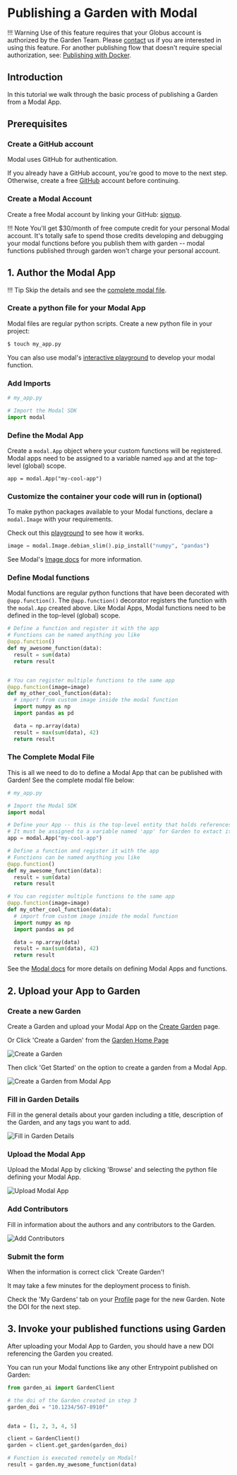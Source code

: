 # Publishing a Garden with Modal

!!! Warning
    Use of this feature requires that your Globus account is authorized by the Garden Team. Please [contact](mailto:thegardens@uchicago.edu) us if you are interested in using this feature.
    For another publishing flow that doesn't require special authorization, see: [Publishing with Docker](tutorial_docker.md).

## Introduction

In this tutorial we walk through the basic process of publishing a Garden from a Modal App.

## Prerequisites

### Create a GitHub account

Modal uses GitHub for authentication.

If you already have a GitHub account, you're good to move to the next step. Otherwise, create a free [GitHub](https://github.com/) account before continuing.

### Create a Modal Account

Create a free Modal account by linking your GitHub: [signup](https://modal.com/signup).

!!! Note
    You'll get $30/month of free compute credit for your personal Modal account. It's totally safe to spend those credits developing and debugging your modal functions before you publish them with garden -- modal functions published through garden won't charge your personal account.

## 1. Author the Modal App

!!! Tip
    Skip the details and see the [complete modal file](#the-complete-modal-file).


### Create a python file for your Modal App

Modal files are regular python scripts. Create a new python file in your project:

```bash
$ touch my_app.py
```

You can also use modal's [interactive playground](https://modal.com/playground/get_started) to develop your modal function.

### Add Imports

```python
# my_app.py

# Import the Modal SDK
import modal
```

### Define the Modal App

Create a `modal.App` object where your custom functions will be registered.
Modal apps need to be assigned to a variable named `app` and at the top-level (global) scope.

```
app = modal.App("my-cool-app")
```

### Customize the container your code will run in (optional)

To make python packages available to your Modal functions, declare a `modal.Image` with your requirements.

Check out this [playground](https://modal.com/playground/custom_container) to see how it works.

```python
image = modal.Image.debian_slim().pip_install("numpy", "pandas")
```

See Modal's [Image docs](https://modal.com/docs/reference/modal.Image) for more information.

### Define Modal functions

Modal functions are regular python functions that have been decorated with `@app.function()`.
The `@app.function()` decorator registers the function with the `modal.App` created above.
Like Modal Apps, Modal functions need to be defined in the top-level (global) scope.

```python
# Define a function and register it with the app
# Functions can be named anything you like
@app.function()
def my_awesome_function(data):
  result = sum(data)
  return result


# You can register multiple functions to the same app
@app.function(image=image)
def my_other_cool_function(data):
  # import from custom image inside the modal function
  import numpy as np
  import pandas as pd

  data = np.array(data)
  result = max(sum(data), 42)
  return result

```

### The Complete Modal File

This is all we need to do to define a Modal App that can be published with Garden! See the complete modal file below:

```python
# my_app.py

# Import the Modal SDK
import modal

# Define your App -- this is the top-level entity that holds references to functions
# It must be assigned to a variable named 'app' for Garden to extact it properly
app = modal.App("my-cool-app")

# Define a function and register it with the app
# Functions can be named anything you like
@app.function()
def my_awesome_function(data):
  result = sum(data)
  return result

# You can register multiple functions to the same app
@app.function(image=image)
def my_other_cool_function(data):
  # import from custom image inside the modal function
  import numpy as np
  import pandas as pd

  data = np.array(data)
  result = max(sum(data), 42)
  return result
```

See the [Modal docs](https://modal.com/docs/guide) for more details on defining Modal Apps and functions.

## 2. Upload your App to Garden

### Create a new Garden

Create a Garden and upload your Modal App on the [Create Garden](https://thegardens.ai/#/garden/create) page.

Or Click 'Create a Garden' from the [Garden Home Page](https://thegardens.ai)

![Create a Garden](./images/modal_publishing/create_a_garden.png)

Then click 'Get Started' on the option to create a garden from a Modal App.

![Create a Garden from Modal App](./images/modal_publishing/create_garden_from_modal_app.png)

### Fill in Garden Details

Fill in the general details about your garden including a title, description of the Garden, and any tags you want to add.

![Fill in Garden Details](./images/modal_publishing/garden_general_info.png)

### Upload the Modal App

Upload the Modal App by clicking 'Browse' and selecting the python file defining your Modal App.

![Upload Modal App](./images/modal_publishing/garden_modal_app.png)

### Add Contributors

Fill in information about the authors and any contributors to the Garden.

![Add Contributors](./images/modal_publishing/garden_contributors_and_submit.png)

### Submit the form

When the information is correct click 'Create Garden'!

It may take a few minutes for the deployment process to finish.

Check the 'My Gardens' tab on your [Profile](https://thegardens.ai/#/user) page for the new Garden. Note the DOI for the next step.

## 3. Invoke your published functions using Garden

After uploading your Modal App to Garden, you should have a new DOI referencing the Garden you created.

You can run your Modal functions like any other Entrypoint published on Garden:

```python
from garden_ai import GardenClient

# the doi of the Garden created in step 3
garden_doi = "10.1234/567-8910f"


data = [1, 2, 3, 4, 5]

client = GardenClient()
garden = client.get_garden(garden_doi)

# Function is executed remotely on Modal!
result = garden.my_awesome_function(data)
```
